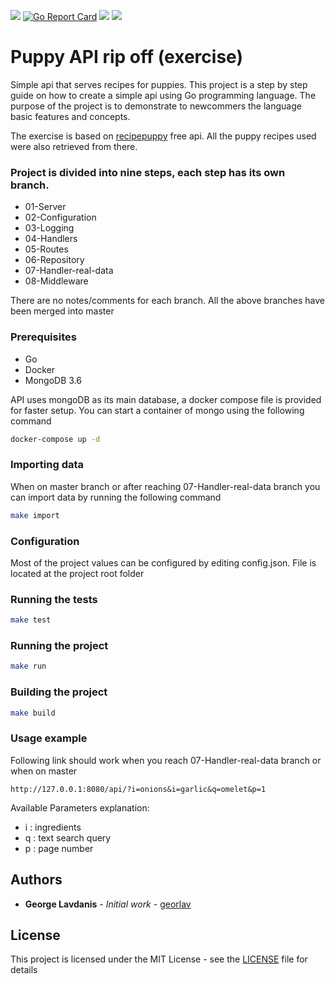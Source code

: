 ![](https://github.com/georlav/recipeapi/workflows/Test/badge.svg)
[![Go Report Card](https://goreportcard.com/badge/github.com/georlav/recipeapi)](https://goreportcard.com/report/github.com/georlav/recipeapi)
[![](https://github.com/golangci/golangci-web/blob/master/src/assets/images/badge_a_plus_flat.svg)](https://golangci.com/r/github.com/georlav/recipeapi)
[![](https://img.shields.io/badge/unicorn-approved-ff69b4.svg)](https://www.youtube.com/watch?v=9auOCbH5Ns4)

# Puppy API rip off (exercise)
Simple api that serves recipes for puppies. This project is a step by step guide on how to create a simple api using
Go programming language. The purpose of the project is to demonstrate to newcommers the language basic features 
and concepts.

The exercise is based on [recipepuppy](http://www.recipepuppy.com/) free api. All the puppy recipes used were also 
retrieved from there.

### Project is divided into nine steps, each step has its own branch.
 * 01-Server
 * 02-Configuration
 * 03-Logging
 * 04-Handlers
 * 05-Routes
 * 06-Repository
 * 07-Handler-real-data
 * 08-Middleware

There are no notes/comments for each branch. All the above branches have been merged into master

### Prerequisites
 * Go
 * Docker
 * MongoDB 3.6

API uses mongoDB as its main database, a docker compose file is provided for faster setup. You can start a container of
mongo using the following command  
```bash
docker-compose up -d
```

### Importing data
When on master branch or after reaching 07-Handler-real-data branch you can import data by running the following command
```bash
make import
``` 

### Configuration
Most of the project values can be configured by editing config.json. File is located at the project root folder

### Running the tests
```bash
make test
```

### Running the project
```bash
make run
```

### Building the project
```bash
make build
``` 

### Usage example
Following link should work when you reach 07-Handler-real-data branch or when on master
```
http://127.0.0.1:8080/api/?i=onions&i=garlic&q=omelet&p=1
```

Available Parameters explanation:
- i : ingredients
- q : text search query
- p : page number

## Authors
* **George Lavdanis** - *Initial work* - [georlav](https://github.com/georlav)

## License
This project is licensed under the MIT License - see the [LICENSE](LICENSE) file for details

